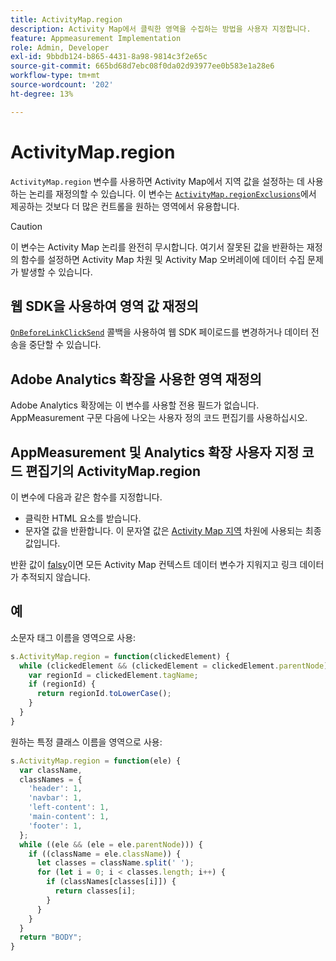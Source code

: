 ```yaml
---
title: ActivityMap.region
description: Activity Map에서 클릭한 영역을 수집하는 방법을 사용자 지정합니다.
feature: Appmeasurement Implementation
role: Admin, Developer
exl-id: 9bbdb124-b865-4431-8a98-9814c3f2e65c
source-git-commit: 665bd68d7ebc08f0da02d93977ee0b583e1a28e6
workflow-type: tm+mt
source-wordcount: '202'
ht-degree: 13%

---
```


# ActivityMap.region

`ActivityMap.region` 변수를 사용하면 Activity Map에서 지역 값을 설정하는 데 사용하는 논리를 재정의할 수 있습니다. 이 변수는 [`ActivityMap.regionExclusions`](../config-vars/activitymap-regionexclusions.md)에서 제공하는 것보다 더 많은 컨트롤을 원하는 영역에서 유용합니다.

>[!CAUTION]
>이 변수는 Activity Map 논리를 완전히 무시합니다. 여기서 잘못된 값을 반환하는 재정의 함수를 설정하면 Activity Map 차원 및 Activity Map 오버레이에 데이터 수집 문제가 발생할 수 있습니다.

## 웹 SDK을 사용하여 영역 값 재정의

[`OnBeforeLinkClickSend`](https://experienceleague.adobe.com/ko/docs/experience-platform/web-sdk/commands/configure/onbeforelinkclicksend) 콜백을 사용하여 웹 SDK 페이로드를 변경하거나 데이터 전송을 중단할 수 있습니다.

## Adobe Analytics 확장을 사용한 영역 재정의

Adobe Analytics 확장에는 이 변수를 사용할 전용 필드가 없습니다. AppMeasurement 구문 다음에 나오는 사용자 정의 코드 편집기를 사용하십시오.

## AppMeasurement 및 Analytics 확장 사용자 지정 코드 편집기의 ActivityMap.region

이 변수에 다음과 같은 함수를 지정합니다.

* 클릭한 HTML 요소를 받습니다.
* 문자열 값을 반환합니다. 이 문자열 값은 [Activity Map 지역](/help/components/dimensions/activity-map-region.md) 차원에 사용되는 최종 값입니다.

반환 값이 [falsy](https://developer.mozilla.org/ko-KR/docs/Glossary/Falsy)이면 모든 Activity Map 컨텍스트 데이터 변수가 지워지고 링크 데이터가 추적되지 않습니다.

## 예

소문자 태그 이름을 영역으로 사용:

```js
s.ActivityMap.region = function(clickedElement) {
  while (clickedElement && (clickedElement = clickedElement.parentNode)) {
    var regionId = clickedElement.tagName;
    if (regionId) {
      return regionId.toLowerCase();
    }
  }
}
```

원하는 특정 클래스 이름을 영역으로 사용:

```js
s.ActivityMap.region = function(ele) {
  var className,
  classNames = {
    'header': 1,
    'navbar': 1,
    'left-content': 1,
    'main-content': 1,
    'footer': 1,
  };
  while ((ele && (ele = ele.parentNode))) {
    if ((className = ele.className)) {
      let classes = className.split(' ');
      for (let i = 0; i < classes.length; i++) {
        if (classNames[classes[i]]) {
          return classes[i];
        }
      }
    }
  }
  return "BODY";
}
```
